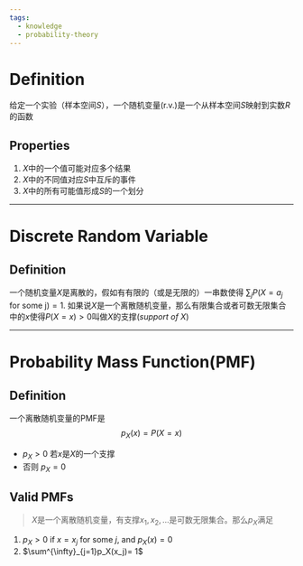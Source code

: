 ```yaml
---
tags:
  - knowledge
  - probability-theory
---
```

# Definition
给定一个实验（样本空间$S$），一个随机变量(r.v.)是一个从样本空间$S$映射到实数$R$的函数

## Properties
1. $X$中的一个值可能对应多个结果
2. $X$中的不同值对应$S$中互斥的事件
3. $X$中的所有可能值形成$S$的一个划分

---
# Discrete Random Variable
## Definition
一个随机变量$X$是离散的，假如有有限的（或是无限的）一串数使得 $\sum_j P(X=a_j \text{ for some j}) = 1$. 如果说$X$是一个离散随机变量，那么有限集合或者可数无限集合中的$x$使得$P(X=x)>0$叫做$X$的支撑(*support of X*)

---
# Probability Mass Function(PMF)
## Definition
一个离散随机变量的PMF是
$$
p_X (x) = P(X=x)
$$
- $p_X>0$ 若$x$是$X$的一个支撑
- 否则 $p_X=0$

## Valid PMFs
> $X$是一个离散随机变量，有支撑$x_1, x_2,\ldots$是可数无限集合。那么$p_X$满足

1. $p_X >0$ if $x=x_j$ for some $j$, and $p_X(x) = 0$
2. $\sum^{\infty}_{j=1}p_X(x_j)= 1$